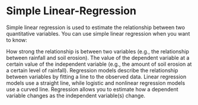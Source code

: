 # Simple Linear-Regression


Simple linear regression is used to estimate the relationship between two quantitative variables. You can use simple linear regression when you want to know:

How strong the relationship is between two variables (e.g., the relationship between rainfall and soil erosion).
The value of the dependent variable at a certain value of the independent variable (e.g., the amount of soil erosion at a certain level of rainfall).
Regression models describe the relationship between variables by fitting a line to the observed data. Linear regression models use a straight line, while logistic and nonlinear regression models use a curved line. Regression allows you to estimate how a dependent variable changes as the independent variable(s) change.
